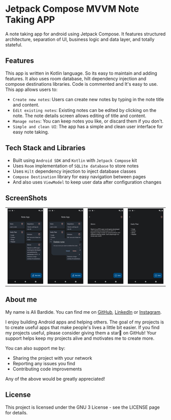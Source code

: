 # Jetpack Compose MVVM Note Taking APP

A note taking app for android using Jetpack Compose. It features structured architecture, separation
of UI, business logic and data layer, and totally stateful. 

## Features

This app is written in Kotlin language. So its easy to maintain and adding features. It also uses 
room database, hilt dependency injection and compose destinations libraries. Code is commented and 
It's easy to use. This app allows users to:

* `Create new notes`: Users can create new notes by typing in the note title and content.
* `Edit existing notes`: Existing notes can be edited by clicking on the note. The note details screen allows editing of title and content.
* `Manage notes`: You can keep notes you like, or discard them if you don't.
* `Simple and clean UI`: The app has a simple and clean user interface for easy note taking.

## Tech Stack and Libraries
* Built using `Android SDK` and `Kotlin` with `Jetpack Compose` kit
* Uses `Room` implementation of `SQLite database` to store notes
* Uses `Hilt` dependency injection to inject database classes
* `Compose Destination` library for easy navigation between pages
* And also uses `ViewModel` to keep user data after configuration changes

## ScreenShots
<table>
<tr>
  <td>
    <img src="readme.files/screenshot01.jpg">
  </td>
  <td>
    <img src="readme.files/screenshot02.jpg">
  </td>
   <td>
    <img src="readme.files/screenshot03.jpg">
  </td>
   <td>
    <img src="readme.files/screenshot04.jpg">
  </td>
</tr>
</table>

## About me
My name is Ali Bardide. You can find me on [GitHub]("https://GitHub.com/alibardide5124"), [LinkedIn]("https://linkedin.com/in/alibardide5124") or [Instagram]("https://instagram.com/alibardide.5124").

I enjoy building Android apps and helping others. The goal of my projects is to create useful apps that make people's lives a little bit easier. If you find my projects useful, please consider giving them a star🌟 on GitHub! Your support helps keep my projects alive and motivates me to create more.

You can also support me by:

* Sharing the project with your network
* Reporting any issues you find
* Contributing code improvements

Any of the above would be greatly appreciated!

## License
This project is licensed under the GNU 3 License - see the LICENSE page for details.
